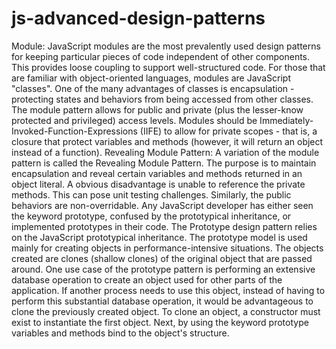 # js-advanced-design-patterns
Module:
JavaScript modules are the most prevalently used design patterns for keeping particular pieces of code independent of other components. This provides loose coupling to support well-structured code.
For those that are familiar with object-oriented languages, modules are JavaScript "classes". One of the many advantages of classes is encapsulation - protecting states and behaviors from being accessed from other classes. The module pattern allows for public and private (plus the lesser-know protected and privileged) access levels.
Modules should be Immediately-Invoked-Function-Expressions (IIFE) to allow for private scopes - that is, a closure that protect variables and methods (however, it will return an object instead of a function).
Revealing Module Pattern:
A variation of the module pattern is called the Revealing Module Pattern. The purpose is to maintain encapsulation and reveal certain variables and methods returned in an object literal.
A obvious disadvantage is unable to reference the private methods. This can pose unit testing challenges. Similarly, the public behaviors are non-overridable.
Any JavaScript developer has either seen the keyword prototype, confused by the prototypical inheritance, or implemented prototypes in their code. The Prototype design pattern relies on the JavaScript prototypical inheritance. The prototype model is used mainly for creating objects in performance-intensive situations.
The objects created are clones (shallow clones) of the original object that are passed around. One use case of the prototype pattern is performing an extensive database operation to create an object used for other parts of the application. If another process needs to use this object, instead of having to perform this substantial database operation, it would be advantageous to clone the previously created object.
To clone an object, a constructor must exist to instantiate the first object. Next, by using the keyword prototype variables and methods bind to the object's structure.
